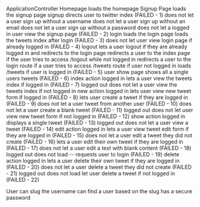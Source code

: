 ApplicationController
  Homepage
    loads the homepage
  Signup Page
    loads the signup page
    signup directs user to twitter index (FAILED - 1)
    does not let a user sign up without a username
    does not let a user sign up without an email
    does not let a user sign up without a password
    does not let a logged in user view the signup page (FAILED - 2)
  login
    loads the login page
    loads the tweets index after login (FAILED - 3)
    does not let user view login page if already logged in (FAILED - 4)
  logout
    lets a user logout if they are already logged in and redirects to the login page
    redirects a user to the index page if the user tries to access /logout while not logged in
    redirects a user to the login route if a user tries to access /tweets route if user not logged in
    loads /tweets if user is logged in (FAILED - 5)
  user show page
    shows all a single users tweets (FAILED - 6)
  index action
    logged in
      lets a user view the tweets index if logged in (FAILED - 7)
    logged out
      does not let a user view the tweets index if not logged in
  new action
    logged in
      lets user view new tweet form if logged in (FAILED - 8)
      lets user create a tweet if they are logged in (FAILED - 9)
      does not let a user tweet from another user (FAILED - 10)
      does not let a user create a blank tweet (FAILED - 11)
    logged out
      does not let user view new tweet form if not logged in (FAILED - 12)
  show action
    logged in
      displays a single tweet (FAILED - 13)
    logged out
      does not let a user view a tweet (FAILED - 14)
  edit action
    logged in
      lets a user view tweet edit form if they are logged in (FAILED - 15)
      does not let a user edit a tweet they did not create (FAILED - 16)
      lets a user edit their own tweet if they are logged in (FAILED - 17)
      does not let a user edit a text with blank content (FAILED - 18)
    logged out
      does not load -- requests user to login (FAILED - 19)
  delete action
    logged in
      lets a user delete their own tweet if they are logged in (FAILED - 20)
      does not let a user delete a tweet they did not create (FAILED - 21)
    logged out
      does not load let user delete a tweet if not logged in (FAILED - 22)

User
  can slug the username
  can find a user based on the slug
  has a secure password
